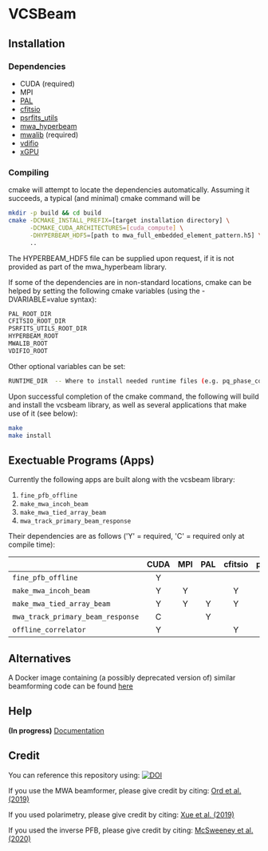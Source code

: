 VCSBeam
======

Installation
------

### Dependencies

 - CUDA (required)
 - MPI
 - [PAL](https://github.com/Starlink/pal)
 - [cfitsio](https://heasarc.gsfc.nasa.gov/fitsio/)
 - [psrfits\_utils](https://github.com/demorest/psrfits_utils)
 - [mwa\_hyperbeam](https://github.com/mwatelescope/mwa_hyperbeam)
 - [mwalib](https://github.com/MWATelescope/mwalib) (required)
 - [vdifio](https://github.com/demorest/vdifio)
 - [xGPU](https://github.com/GPU-correlators/xGPU)

### Compiling

cmake will attempt to locate the dependencies automatically. Assuming it succeeds, a typical (and minimal) cmake command will be

```bash
mkdir -p build && cd build
cmake -DCMAKE_INSTALL_PREFIX=[target installation directory] \
      -DCMAKE_CUDA_ARCHITECTURES=[cuda_compute] \
      -DHYPERBEAM_HDF5=[path to mwa_full_embedded_element_pattern.h5] \
      ..
```

The HYPERBEAM\_HDF5 file can be supplied upon request, if it is not provided as part of the mwa\_hyperbeam library.

If some of the dependencies are in non-standard locations, cmake can be helped by setting the following cmake variables (using the -DVARIABLE=value syntax):
```bash
PAL_ROOT_DIR
CFITSIO_ROOT_DIR
PSRFITS_UTILS_ROOT_DIR
HYPERBEAM_ROOT
MWALIB_ROOT
VDIFIO_ROOT
```

Other optional variables can be set:
```bash
RUNTIME_DIR  -- Where to install needed runtime files (e.g. pq_phase_correction.txt)
```

Upon successful completion of the cmake command, the following will build and install the vcsbeam library, as well as several applications that make use of it (see below):
```bash
make
make install
```

Exectuable Programs (Apps)
------
Currently the following apps are built along with the vcsbeam library:
1. `fine_pfb_offline`
2. `make_mwa_incoh_beam`
3. `make_mwa_tied_array_beam`
4. `mwa_track_primary_beam_response`

Their dependencies are as follows ('Y' = required, 'C' = required only at compile time):

|                                   | CUDA | MPI | PAL | cfitsio | psrfits\_utils | mwa\_hyperbeam | mwalib | vdifio | xGPU |
|-----------------------------------|:----:|:---:|:---:|:-------:|:--------------:|:--------------:|:------:|:------:|:----:|
| `fine_pfb_offline`                |   Y  |     |     |         |                |                |    Y   |        |      |
| `make_mwa_incoh_beam`             |   Y  |  Y  |     |    Y    |        Y       |                |    Y   |        |      |
| `make_mwa_tied_array_beam`        |   Y  |  Y  |  Y  |    Y    |        Y       |        Y       |    Y   |    Y   |      |
| `mwa_track_primary_beam_response` |   C  |     |  Y  |         |                |        Y       |    Y   |        |      |
| `offline_correlator`              |   Y  |     |     |    Y    |                |                |    C   |        |   Y  |

Alternatives
------
A Docker image containing (a possibly deprecated version of) similar beamforming code can be found [here](https://cloud.docker.com/u/cirapulsarsandtransients/repository/docker/cirapulsarsandtransients/vcstools)

Help
------
**(In progress)** [Documentation](https://wiki.mwatelescope.org/display/MP/Processing+high+time+resolution+data+with+VCSBeam)

Credit
------
You can reference this repository using: 
[![DOI](https://zenodo.org/badge/DOI/10.5281/zenodo.3762792.svg)](https://doi.org/10.5281/zenodo.3762792)

If you use the MWA beamformer, please give credit by citing:
[Ord et al. (2019)](https://ui.adsabs.harvard.edu/abs/2019PASA...36...30O/abstract)

If you used polarimetry, please give credit by citing: 
[Xue et al. (2019)](https://ui.adsabs.harvard.edu/abs/2019PASA...36...25X/abstract)

If you used the inverse PFB, please give credit by citing:
[McSweeney et al. (2020)](http://dx.doi.org/10.1017/pasa.2020.24)
